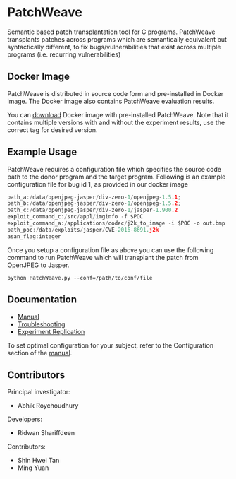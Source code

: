 # PatchWeave

Semantic based patch transplantation tool for C programs. PatchWeave transplants patches across programs which are semantically equivalent but syntactically different, to fix bugs/vulnerabilities that exist across multiple programs (i.e. recurring vulnerabilities)


## Docker Image ##

PatchWeave is distributed in source code form and pre-installed in Docker image. The Docker image also contains PatchWeave evaluation results.


You can [download](https://cloud.docker.com/repository/docker/rshariffdeen/patchweave) Docker image with pre-installed PatchWeave. Note that it contains multiple versions with and without the experiment results, use the correct tag for desired version.


## Example Usage ##
PatchWeave requires a configuration file which specifies the source code path to the donor program and
the target program. Following is an example configuration file for bug id 1, as provided in our docker image

```c
path_a:/data/openjpeg-jasper/div-zero-1/openjpeg-1.5.1;
path_b:/data/openjpeg-jasper/div-zero-1/openjpeg-1.5.2;
path_c:/data/openjpeg-jasper/div-zero-1/jasper-1.900.2
exploit_command_c:/src/appl/imginfo -f $POC
exploit_command_a:/applications/codec/j2k_to_image -i $POC -o out.bmp
path_poc:/data/exploits/jasper/CVE-2016-8691.j2k
asan_flag:integer
```

Once you setup a configuration file as above you can use the following command to run PatchWeave which will transplant the patch
from OpenJPEG to Jasper.

``
python PatchWeave.py --conf=/path/to/conf/file
``

## Documentation ##

* [Manual](doc/Manual.md)
* [Troubleshooting](doc/Troubleshooting.md)
* [Experiment Replication](doc/Replication.md)

To set optimal configuration for your subject, refer to the Configuration section of the [manual](doc/Manual.md).


## Contributors ##

Principal investigator:

* Abhik Roychoudhury

Developers:

* Ridwan Shariffdeen

Contributors:

* Shin Hwei Tan
* Ming Yuan
